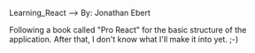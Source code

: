 Learning_React --> By: Jonathan Ebert

Following a book called "Pro React" for the basic structure of the application. After that, I don't know what I'll make it into yet. ;-)
